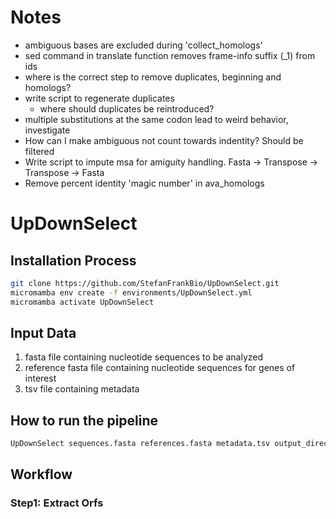# Notes
- ambiguous bases are excluded during 'collect_homologs'
- sed command in translate function removes frame-info suffix (_1) from ids
- where is the correct step to remove duplicates, beginning and homologs?
- write script to regenerate duplicates
    - where should duplicates be reintroduced?
- multiple substitutions at the same codon lead to weird behavior, investigate
- How can I make ambiguous not count towards indentity? Should be filtered
- Write script to impute msa for amiguity handling. Fasta -> Transpose -> Transpose -> Fasta
- Remove percent identity 'magic number' in ava_homologs

# UpDownSelect
## Installation Process
```bash
git clone https://github.com/StefanFrankBio/UpDownSelect.git
micromamba env create -f environments/UpDownSelect.yml
micromamba activate UpDownSelect
```
## Input Data
1. fasta file containing nucleotide sequences to be analyzed
2. reference fasta file containing nucleotide sequences for genes of interest
3. tsv file containing metadata
## How to run the pipeline
```bash
UpDownSelect sequences.fasta references.fasta metadata.tsv output_directory threads
```
## Workflow
### Step1: Extract Orfs
